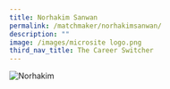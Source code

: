 ```yaml
---
title: Norhakim Sanwan
permalink: /matchmaker/norhakimsanwan/
description: ""
image: /images/microsite logo.png
third_nav_title: The Career Switcher
---
```

<img border="0" alt="Norhakim" src="https://i.ibb.co/60tMLrC/Norhakim.png">